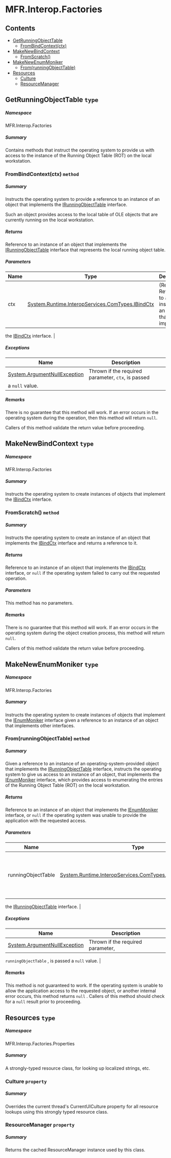 <a name='assembly'></a>
# MFR.Interop.Factories

## Contents

- [GetRunningObjectTable](#T-MFR-Objects-Interop-Factories-GetRunningObjectTable 'MFR.Interop.Factories.GetRunningObjectTable')
  - [FromBindContext(ctx)](#M-MFR-Objects-Interop-Factories-GetRunningObjectTable-FromBindContext-System-Runtime-InteropServices-ComTypes-IBindCtx- 'MFR.Interop.Factories.GetRunningObjectTable.FromBindContext(System.Runtime.InteropServices.ComTypes.IBindCtx)')
- [MakeNewBindContext](#T-MFR-Objects-Interop-Factories-MakeNewBindContext 'MFR.Interop.Factories.MakeNewBindContext')
  - [FromScratch()](#M-MFR-Objects-Interop-Factories-MakeNewBindContext-FromScratch 'MFR.Interop.Factories.MakeNewBindContext.FromScratch')
- [MakeNewEnumMoniker](#T-MFR-Objects-Interop-Factories-MakeNewEnumMoniker 'MFR.Interop.Factories.MakeNewEnumMoniker')
  - [From(runningObjectTable)](#M-MFR-Objects-Interop-Factories-MakeNewEnumMoniker-From-System-Runtime-InteropServices-ComTypes-IRunningObjectTable- 'MFR.Interop.Factories.MakeNewEnumMoniker.From(System.Runtime.InteropServices.ComTypes.IRunningObjectTable)')
- [Resources](#T-MFR-Objects-Interop-Factories-Properties-Resources 'MFR.Interop.Factories.Properties.Resources')
  - [Culture](#P-MFR-Objects-Interop-Factories-Properties-Resources-Culture 'MFR.Interop.Factories.Properties.Resources.Culture')
  - [ResourceManager](#P-MFR-Objects-Interop-Factories-Properties-Resources-ResourceManager 'MFR.Interop.Factories.Properties.Resources.ResourceManager')

<a name='T-MFR-Objects-Interop-Factories-GetRunningObjectTable'></a>
## GetRunningObjectTable `type`

##### Namespace

MFR.Interop.Factories

##### Summary

Contains methods that instruct the operating system to provide us with
access to the instance of the Running Object Table (ROT) on the local
workstation.

<a name='M-MFR-Objects-Interop-Factories-GetRunningObjectTable-FromBindContext-System-Runtime-InteropServices-ComTypes-IBindCtx-'></a>
### FromBindContext(ctx) `method`

##### Summary

Instructs the operating system to provide a reference to an instance
of an object that implements the
[IRunningObjectTable](http://msdn.microsoft.com/query/dev14.query?appId=Dev14IDEF1&l=EN-US&k=k:System.Runtime.InteropServices.ComTypes.IRunningObjectTable 'System.Runtime.InteropServices.ComTypes.IRunningObjectTable')
interface.



Such an object provides access to the local table of OLE objects
that are currently running on the local workstation.

##### Returns

Reference to an instance of an object that implements the
[IRunningObjectTable](http://msdn.microsoft.com/query/dev14.query?appId=Dev14IDEF1&l=EN-US&k=k:System.Runtime.InteropServices.ComTypes.IRunningObjectTable 'System.Runtime.InteropServices.ComTypes.IRunningObjectTable')
interface that represents the local running object table.

##### Parameters

| Name | Type | Description |
| ---- | ---- | ----------- |
| ctx | [System.Runtime.InteropServices.ComTypes.IBindCtx](http://msdn.microsoft.com/query/dev14.query?appId=Dev14IDEF1&l=EN-US&k=k:System.Runtime.InteropServices.ComTypes.IBindCtx 'System.Runtime.InteropServices.ComTypes.IBindCtx') | (Required.) Reference to an instance of an object that implements
the [IBindCtx](http://msdn.microsoft.com/query/dev14.query?appId=Dev14IDEF1&l=EN-US&k=k:System.Runtime.InteropServices.ComTypes.IBindCtx 'System.Runtime.InteropServices.ComTypes.IBindCtx')
interface. |

##### Exceptions

| Name | Description |
| ---- | ----------- |
| [System.ArgumentNullException](http://msdn.microsoft.com/query/dev14.query?appId=Dev14IDEF1&l=EN-US&k=k:System.ArgumentNullException 'System.ArgumentNullException') | Thrown if the required parameter, `ctx`, is passed
a `null` value. |

##### Remarks

There is no guarantee that this method will work. If an
error occurs in the operating system during the operation, then this
method will return `null`.



Callers of this method validate the return value before proceeding.

<a name='T-MFR-Objects-Interop-Factories-MakeNewBindContext'></a>
## MakeNewBindContext `type`

##### Namespace

MFR.Interop.Factories

##### Summary

Instructs the operating system to create instances of objects that
implement the
[IBindCtx](http://msdn.microsoft.com/query/dev14.query?appId=Dev14IDEF1&l=EN-US&k=k:System.Runtime.InteropServices.ComTypes.IBindCtx 'System.Runtime.InteropServices.ComTypes.IBindCtx')
interface.

<a name='M-MFR-Objects-Interop-Factories-MakeNewBindContext-FromScratch'></a>
### FromScratch() `method`

##### Summary

Instructs the operating system to create an instance of an object
that implements the
[IBindCtx](http://msdn.microsoft.com/query/dev14.query?appId=Dev14IDEF1&l=EN-US&k=k:System.Runtime.InteropServices.ComTypes.IBindCtx 'System.Runtime.InteropServices.ComTypes.IBindCtx')
interface and returns a reference to it.

##### Returns

Reference to an instance of an object that implements the
[IBindCtx](http://msdn.microsoft.com/query/dev14.query?appId=Dev14IDEF1&l=EN-US&k=k:System.Runtime.InteropServices.ComTypes.IBindCtx 'System.Runtime.InteropServices.ComTypes.IBindCtx')
interface, or `null` if the operating system failed
to carry out the requested operation.

##### Parameters

This method has no parameters.

##### Remarks

There is no guarantee that this method will work. If an
error occurs in the operating system during the object creation
process, this method will return `null`.



Callers of this method validate the return value before proceeding.

<a name='T-MFR-Objects-Interop-Factories-MakeNewEnumMoniker'></a>
## MakeNewEnumMoniker `type`

##### Namespace

MFR.Interop.Factories

##### Summary

Instructs the operating system to create instances of objects that
implement the
[IEnumMoniker](http://msdn.microsoft.com/query/dev14.query?appId=Dev14IDEF1&l=EN-US&k=k:System.Runtime.InteropServices.ComTypes.IEnumMoniker 'System.Runtime.InteropServices.ComTypes.IEnumMoniker')
interface given a reference to an instance of an object that implements
other interfaces.

<a name='M-MFR-Objects-Interop-Factories-MakeNewEnumMoniker-From-System-Runtime-InteropServices-ComTypes-IRunningObjectTable-'></a>
### From(runningObjectTable) `method`

##### Summary

Given a reference to an instance of an operating-system-provided
object that implements the
[IRunningObjectTable](http://msdn.microsoft.com/query/dev14.query?appId=Dev14IDEF1&l=EN-US&k=k:System.Runtime.InteropServices.ComTypes.IRunningObjectTable 'System.Runtime.InteropServices.ComTypes.IRunningObjectTable')
interface, instructs the operating system to give us access to an
instance of an object, that implements the
[IEnumMoniker](http://msdn.microsoft.com/query/dev14.query?appId=Dev14IDEF1&l=EN-US&k=k:System.Runtime.InteropServices.ComTypes.IEnumMoniker 'System.Runtime.InteropServices.ComTypes.IEnumMoniker')
interface, which provides access to enumerating the entries of the
Running Object Table (ROT) on the local workstation.

##### Returns

Reference to an instance of an object that implements the
[IEnumMoniker](http://msdn.microsoft.com/query/dev14.query?appId=Dev14IDEF1&l=EN-US&k=k:System.Runtime.InteropServices.ComTypes.IEnumMoniker 'System.Runtime.InteropServices.ComTypes.IEnumMoniker')
interface, or `null` if the operating system was
unable to provide the application with the requested access.

##### Parameters

| Name | Type | Description |
| ---- | ---- | ----------- |
| runningObjectTable | [System.Runtime.InteropServices.ComTypes.IRunningObjectTable](http://msdn.microsoft.com/query/dev14.query?appId=Dev14IDEF1&l=EN-US&k=k:System.Runtime.InteropServices.ComTypes.IRunningObjectTable 'System.Runtime.InteropServices.ComTypes.IRunningObjectTable') | (Required.) Reference to an instance of an object that implements
the
[IRunningObjectTable](http://msdn.microsoft.com/query/dev14.query?appId=Dev14IDEF1&l=EN-US&k=k:System.Runtime.InteropServices.ComTypes.IRunningObjectTable 'System.Runtime.InteropServices.ComTypes.IRunningObjectTable')
interface. |

##### Exceptions

| Name | Description |
| ---- | ----------- |
| [System.ArgumentNullException](http://msdn.microsoft.com/query/dev14.query?appId=Dev14IDEF1&l=EN-US&k=k:System.ArgumentNullException 'System.ArgumentNullException') | Thrown if the required parameter,
`runningObjectTable`
, is passed a `null` value. |

##### Remarks

This method is not guaranteed to work. If the operating
system is unable to allow the application access to the requested
object, or another internal error occurs, this method returns
`null`
. Callers of this method should check for a
`null`
result prior to proceeding.

<a name='T-MFR-Objects-Interop-Factories-Properties-Resources'></a>
## Resources `type`

##### Namespace

MFR.Interop.Factories.Properties

##### Summary

A strongly-typed resource class, for looking up localized strings, etc.

<a name='P-MFR-Objects-Interop-Factories-Properties-Resources-Culture'></a>
### Culture `property`

##### Summary

Overrides the current thread's CurrentUICulture property for all
  resource lookups using this strongly typed resource class.

<a name='P-MFR-Objects-Interop-Factories-Properties-Resources-ResourceManager'></a>
### ResourceManager `property`

##### Summary

Returns the cached ResourceManager instance used by this class.
